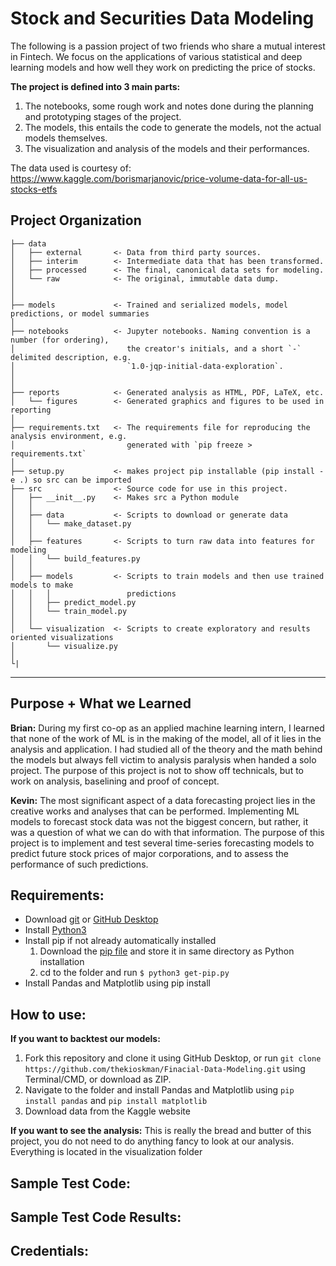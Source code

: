 Stock and Securities Data Modeling
==============================

The following is a passion project of two friends who share a mutual interest in Fintech. We focus on the applications of various statistical and deep learning models and how well they work on predicting the price of stocks.

**The project is defined into 3 main parts:**
1) The notebooks, some rough work and notes done during the planning and prototyping stages of the project.
2) The models, this entails the code to generate the models, not the actual models themselves.
3) The visualization and analysis of the models and their performances.


The data used is courtesy of: https://www.kaggle.com/borismarjanovic/price-volume-data-for-all-us-stocks-etfs


Project Organization
------------

    ├── data
    │   ├── external       <- Data from third party sources.
    │   ├── interim        <- Intermediate data that has been transformed.
    │   ├── processed      <- The final, canonical data sets for modeling.
    │   └── raw            <- The original, immutable data dump.
    │
    │
    ├── models             <- Trained and serialized models, model predictions, or model summaries
    │
    ├── notebooks          <- Jupyter notebooks. Naming convention is a number (for ordering),
    │                         the creator's initials, and a short `-` delimited description, e.g.
    │                         `1.0-jqp-initial-data-exploration`.
    │
    │
    ├── reports            <- Generated analysis as HTML, PDF, LaTeX, etc.
    │   └── figures        <- Generated graphics and figures to be used in reporting
    │
    ├── requirements.txt   <- The requirements file for reproducing the analysis environment, e.g.
    │                         generated with `pip freeze > requirements.txt`
    │
    ├── setup.py           <- makes project pip installable (pip install -e .) so src can be imported
    ├── src                <- Source code for use in this project.
    │   ├── __init__.py    <- Makes src a Python module
    │   │
    │   ├── data           <- Scripts to download or generate data
    │   │   └── make_dataset.py
    │   │
    │   ├── features       <- Scripts to turn raw data into features for modeling
    │   │   └── build_features.py
    │   │
    │   ├── models         <- Scripts to train models and then use trained models to make
    │   │   │                 predictions
    │   │   ├── predict_model.py
    │   │   └── train_model.py
    │   │
    │   └── visualization  <- Scripts to create exploratory and results oriented visualizations
    │       └── visualize.py
    │
    └|


--------


Purpose + What we Learned
-------------------------
**Brian:** During my first co-op as an applied machine learning intern, I learned that none of the work of ML is in the making of the model, all of it lies in the analysis and application. I had studied all of the theory and the math behind the models but always fell victim to analysis paralysis when handed a solo project. The purpose of this project is not to show off technicals, but to work on analysis, baselining and proof of concept. 

**Kevin:** The most significant aspect of a data forecasting project lies in the creative works and analyses that can be performed. Implementing ML models to forecast stock data was not the biggest concern, but rather, it was a question of what we can do with that information. The purpose of this project is to implement and test several time-series forecasting models to predict future stock prices of major corporations, and to assess the performance of such predictions. 


Requirements:
-------------
- Download [git](https://git-scm.com/downloads) or [GitHub Desktop](https://desktop.github.com/)
- Install [Python3](https://www.python.org/downloads/) 
- Install pip if not already automatically installed
  1. Download the [pip file](https://bootstrap.pypa.io/get-pip.py) and store it in same directory as Python installation
  2. cd to the folder and run ```$ python3 get-pip.py```
- Install Pandas and Matplotlib using pip install


How to use:
----------- 
**If you want to backtest our models:**
1. Fork this repository and clone it using GitHub Desktop, or run ```git clone https://github.com/thekioskman/Finacial-Data-Modeling.git``` using Terminal/CMD, or download as ZIP. 
2. Navigate to the folder and install Pandas and Matplotlib using ```pip install pandas``` and ```pip install matplotlib```
3. Download data from the Kaggle website

**If you want to see the analysis:**
This is really the bread and butter of this project, you do not need to do anything fancy to look at our analysis. Everything is located in the visualization folder


Sample Test Code:
-----------------


Sample Test Code Results:
-------------------------


Credentials:
------------
